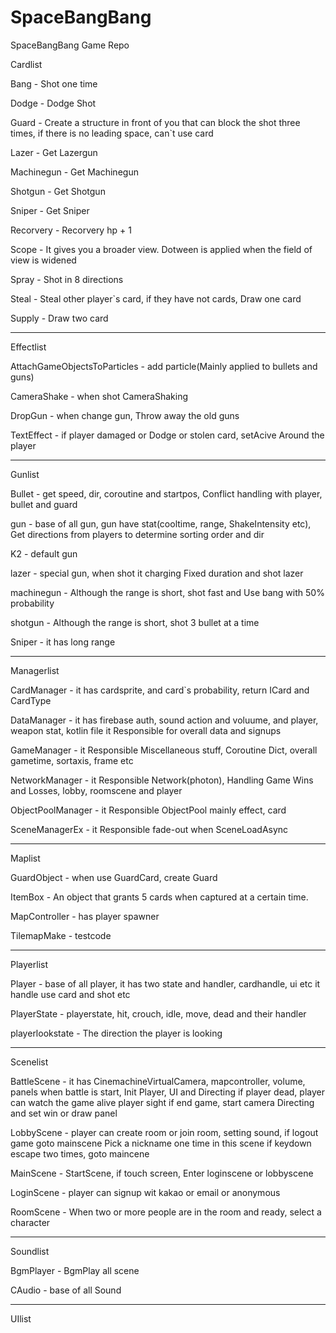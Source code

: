 # SpaceBangBang
SpaceBangBang Game Repo

Cardlist

Bang - Shot one time

Dodge - Dodge Shot

Guard - Create a structure in front of you that can block the shot three times, if there is no leading space, can`t use card

Lazer - Get Lazergun

Machinegun - Get Machinegun

Shotgun - Get Shotgun

Sniper - Get Sniper

Recorvery - Recorvery hp + 1

Scope - It gives you a broader view. Dotween is applied when the field of view is widened

Spray - Shot in 8 directions

Steal - Steal other player`s card, if they have not cards, Draw one card

Supply - Draw two card

--------------------------
Effectlist

AttachGameObjectsToParticles - add particle(Mainly applied to bullets and guns)

CameraShake - when shot CameraShaking

DropGun - when change gun, Throw away the old guns

TextEffect - if player damaged or Dodge or stolen card, setAcive Around the player

---------------------------------------
Gunlist

Bullet - get speed, dir, coroutine and startpos, Conflict handling with player, bullet and guard

gun - base of all gun, gun have stat(cooltime, range, ShakeIntensity etc), 
          Get directions from players to determine sorting order and dir
          
K2 - default gun

lazer - special gun, when shot it charging Fixed duration and shot lazer

machinegun - Although the range is short, shot fast and Use bang with 50% probability

shotgun - Although the range is short, shot 3 bullet at a time

Sniper - it has long range

-------------------------------------------
Managerlist

CardManager - it has cardsprite, and card`s probability, return ICard and CardType

DataManager - it has firebase auth, sound action and voluume, and player, weapon stat, kotlin file
                  it Responsible for overall data and signups
                  
GameManager - it Responsible Miscellaneous stuff, Coroutine Dict, overall gametime, sortaxis, frame etc

NetworkManager - it Responsible Network(photon), Handling Game Wins and Losses, lobby, roomscene and player

ObjectPoolManager - it Responsible ObjectPool mainly effect, card

SceneManagerEx - it Responsible fade-out when SceneLoadAsync

-----------------------------------------------------------
Maplist

GuardObject - when use GuardCard, create Guard

ItemBox - An object that grants 5 cards when captured at a certain time.

MapController - has player spawner

TilemapMake - testcode

----------------------------------------------------------
Playerlist

Player - base of all player, it has two state and handler, cardhandle, ui etc
            it handle use card and shot etc
            
PlayerState - playerstate, hit, crouch, idle, move, dead and their handler

playerlookstate - The direction the player is looking

-----------------------------------------------------------
Scenelist

BattleScene - it has CinemachineVirtualCamera, mapcontroller, volume, panels
                  when battle is start, Init Player, UI and Directing
                  if player dead, player can watch the game alive player sight
                  if end game, start camera Directing and set win or draw panel
                  
LobbyScene - player can create room or join room, setting sound, if logout game goto mainscene
                  Pick a nickname one time in this scene
                  if keydown escape two times, goto maincene
                  
MainScene - StartScene, if touch screen, Enter loginscene or lobbyscene

LoginScene - player can signup wit kakao or email or anonymous

RoomScene - When two or more people are in the room and ready, select a character

------------------------------------------
Soundlist

BgmPlayer - BgmPlay all scene  

CAudio - base of all Sound

-------------------------------------------
UIlist
